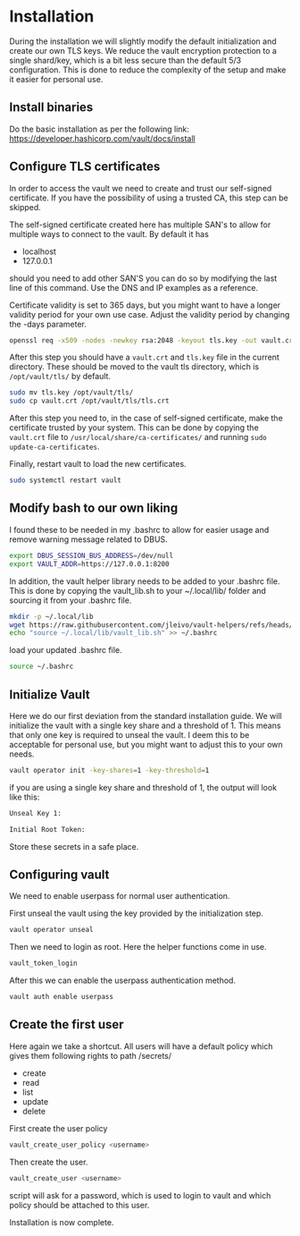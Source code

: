 # Installation

During the installation we will slightly modify the default initialization and create our own TLS keys. We reduce the vault encryption protection to a single shard/key, which is a bit less secure than the default 5/3 configuration. This is done to reduce the complexity of the setup and make it easier for personal use.

## Install binaries

Do the basic installation as per the following link: https://developer.hashicorp.com/vault/docs/install

## Configure TLS certificates

In order to access the vault we need to create and trust our self-signed certificate. If you have the possibility of using a trusted CA, this step can be skipped.

The self-signed certificate created here has multiple SAN's to allow for multiple ways to connect to the vault. By default it has

- localhost
- 127.0.0.1

should you need to add other SAN'S you can do so by modifying the last line of this command. Use the DNS and IP examples as a reference.

Certificate validity is set to 365 days, but you might want to have a longer validity period for your own use case. Adjust the validity period by changing the -days parameter.

```bash
openssl req -x509 -nodes -newkey rsa:2048 -keyout tls.key -out vault.crt -days 365 -subj "/CN=localhost" -reqexts SAN -extensions SAN -config <(echo -e "[ req ]\ndistinguished_name=req_distinguished_name\n[ req_distinguished_name ]\n[ SAN ]\nsubjectAltName=DNS:localhost,IP:127.0.0.1")
```

After this step you should have a `vault.crt` and `tls.key` file in the current directory. These should be moved to the vault tls directory, which is `/opt/vault/tls/` by default.

```bash
sudo mv tls.key /opt/vault/tls/ 
sudo cp vault.crt /opt/vault/tls/tls.crt
```

After this step you need to, in the case of self-signed certificate, make the certificate trusted by your system. This can be done by copying the `vault.crt` file to `/usr/local/share/ca-certificates/` and running `sudo update-ca-certificates`.

Finally, restart vault to load the new certificates.

```bash
sudo systemctl restart vault
```
## Modify bash to our own liking

I found these to be needed in my .bashrc to allow for easier usage and remove warning message related to DBUS.

```bash	
export DBUS_SESSION_BUS_ADDRESS=/dev/null
export VAULT_ADDR=https://127.0.0.1:8200
```

In addition, the vault helper library needs to be added to your .bashrc file. This is done by copying the vault_lib.sh to your ~/.local/lib/ folder and sourcing it from your .bashrc file.

```bash
mkdir -p ~/.local/lib
wget https://raw.githubusercontent.com/jleivo/vault-helpers/refs/heads/master/vault_lib.sh -O ~/.local/lib/vault_lib.sh
echo "source ~/.local/lib/vault_lib.sh" >> ~/.bashrc
```

load your updated .bashrc file.

```bash
source ~/.bashrc
```

## Initialize Vault

Here we do our first deviation from the standard installation guide. We will initialize the vault with a single key share and a threshold of 1. This means that only one key is required to unseal the vault.
I deem this to be acceptable for personal use, but you might want to adjust this to your own needs.

```bash
vault operator init -key-shares=1 -key-threshold=1
```

if you are using a single key share and threshold of 1, the output will look like this:

```bash
Unseal Key 1: 

Initial Root Token: 
```
Store these secrets in a safe place.

## Configuring vault

We need to enable userpass for normal user authentication.

First unseal the vault using the key provided by the initialization step.

```bash
vault operator unseal
```
Then we need to login as root. Here the helper functions come in use.

```bash
vault_token_login
```

After this we can enable the userpass authentication method.

```bash
vault auth enable userpass
```
## Create the first user

Here again we take a shortcut. All users will have a default policy which gives them following rights to path /secrets/<username>
- create
- read
- list
- update
- delete

First create the user policy
```bash
vault_create_user_policy <username>
```
Then create the user.
```bash
vault_create_user <username>
```
script will ask for a password, which is used to login to vault and which policy should be attached to this user.

Installation is now complete.